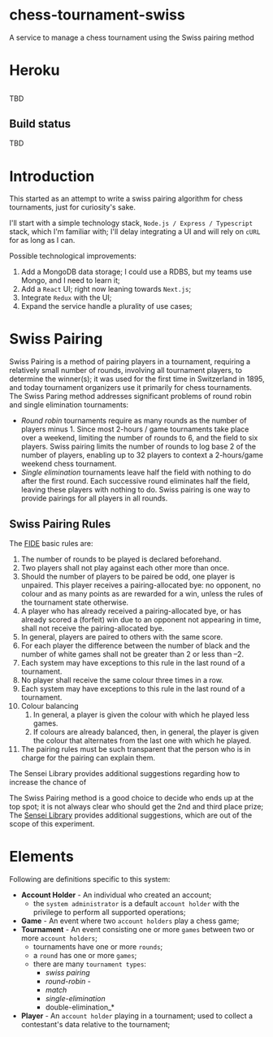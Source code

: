 # chess-tournament-swiss
A service to manage a chess tournament using the Swiss pairing method

# Heroku
## 
TBD

## Build status
TBD

# Introduction
This started as an attempt to write a swiss pairing algorithm for chess tournaments, just for curiosity's sake. 

I'll start with a simple technology stack, `Node.js / Express / Typescript` stack, which I'm familiar with; I'll delay integrating a UI and will rely on `cURL` for as long as I can.

Possible technological improvements:
1. Add a MongoDB data storage; I could use a RDBS, but my teams use Mongo, and I need to learn it;
1. Add a `React` UI; right now leaning towards `Next.js`;
1. Integrate `Redux` with the UI;
1. Expand the service handle a plurality of use cases;

# Swiss Pairing
Swiss Pairing is a method of pairing players in a tournament, requiring a relatively small number of rounds, involving all tournament players, to determine the winner(s); it was used for the first time in Switzerland in 1895, and today tournament organizers use it primarily for chess tournaments. The Swiss Paring method addresses significant problems of round robin and single elimination tournaments:
* _Round robin_ tournaments require as many rounds as the number of players minus 1. Since most 2-hours / game tournaments take place over a weekend, limiting the number of rounds to 6, and the field to six players. Swiss pairing limits the number of rounds to log base 2 of the number of players, enabling up to 32 players to context a 2-hours/game weekend chess tournament.
* _Single elimination_ tournaments leave half the field with nothing to do after the first round. Each successive round eliminates half the field, leaving these players with nothing to do. Swiss pairing is one way to provide pairings for all players in all rounds.

## Swiss Pairing Rules
The [FIDE](https://handbook.fide.com/chapter/C0401#:~:text=The%20following%20rules%20are%20valid%20for%20each%20Swiss,received%20a%20...%20%207%20more%20rows) basic rules are:
1. The number of rounds to be played is declared beforehand.
1. Two players shall not play against each other more than once.
1. Should the number of players to be paired be odd, one player is unpaired. This player receives a pairing-allocated bye: no opponent, no colour and as many points as are rewarded for a win, unless the rules of the tournament state otherwise.
1. A player who has already received a pairing-allocated bye, or has already scored a (forfeit) win due to an opponent not appearing in time, shall not receive the pairing-allocated bye.
1. In general, players are paired to others with the same score.
1. For each player the difference between the number of black and the number of white games shall not be greater than 2 or less than –2.
1. Each system may have exceptions to this rule in the last round of a tournament.
1. No player shall receive the same colour three times in a row.
1. Each system may have exceptions to this rule in the last round of a tournament.
1. Colour balancing
    1. In general, a player is given the colour with which he played less games.
    1. If colours are already balanced, then, in general, the player is given the colour that alternates from the last one with which he played.
1. The pairing rules must be such transparent that the person who is in charge for the pairing can explain them.

The Sensei Library provides additional suggestions regarding how to increase the chance of 

The Swiss Pairing method is a good choice to decide who ends up at the top spot; it is not always clear who should get the 2nd and third place prize; The [Sensei Library](https://senseis.xmp.net/?SwissPairing#:~:text=Swiss%20Pairing%20is%20a%20TournamentFormat,%20i.e.%20a%20method,go%20tournaments,%20notably%20the%20World%20Amateur%20Go%20Championship) provides additional suggestions, which are out of the scope of this experiment. 

# Elements
Following are definitions specific to this system:
* **Account Holder** - An individual who created an account;
  * the `system administrator` is a default `account holder` with the privilege to perform all supported operations;
* **Game** - An event where two `account holders` play  a chess game;
* **Tournament** - An event consisting one or more `games` between two or more `account holders`;
  * tournaments have one or more `rounds`; 
  * a `round` has one or more `games`;  
  * there are many `tournament types`:
    * *_swiss pairing_*
    * *_round-robin_* -
    * *_match_*
    * *_single-elimination_*
    * double-elimination_*
* **Player** - An `account holder` playing in a tournament; used to collect a contestant's data relative to the tournament;

